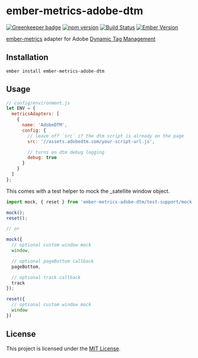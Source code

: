 ember-metrics-adobe-dtm
==============================================================================

[![Greenkeeper badge](https://badges.greenkeeper.io/kellyselden/ember-metrics-adobe-dtm.svg)](https://greenkeeper.io/)
[![npm version](https://badge.fury.io/js/ember-metrics-adobe-dtm.svg)](https://badge.fury.io/js/ember-metrics-adobe-dtm)
[![Build Status](https://travis-ci.org/kellyselden/ember-metrics-adobe-dtm.svg?branch=master)](https://travis-ci.org/kellyselden/ember-metrics-adobe-dtm)
[![Ember Version](https://img.shields.io/badge/ember-2.16%2B-brightgreen.svg)](https://www.emberjs.com/)

[ember-metrics](https://github.com/poteto/ember-metrics) adapter for Adobe [Dynamic Tag Management](https://dtm.adobe.com/)

Installation
------------------------------------------------------------------------------

```
ember install ember-metrics-adobe-dtm
```


Usage
------------------------------------------------------------------------------

```js
// config/environment.js
let ENV = {
  metricsAdapters: [
    {
      name: 'AdobeDTM',
      config: {
        // leave off `src` if the dtm script is already on the page
        src: '//assets.adobedtm.com/your-script-url.js',

        // turns on dtm debug logging
        debug: true
      }
    }
  ]
};
```

This comes with a test helper to mock the _satellite window object.

```js
import mock, { reset } from 'ember-metrics-adobe-dtm/test-support/mock';

mock();
reset();

// or

mock({
  // optional custom window mock
  window,

  // optional pageBottom callback
  pageBottom,

  // optional track callback
  track
});

reset({
  // optional custom window mock
  window
})
```


License
------------------------------------------------------------------------------

This project is licensed under the [MIT License](LICENSE.md).
